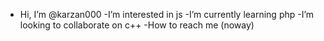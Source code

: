 - Hi, I’m @karzan000
-I’m interested in js
-I’m currently learning php
-I’m looking to collaborate on c++
-How to reach me (noway)
